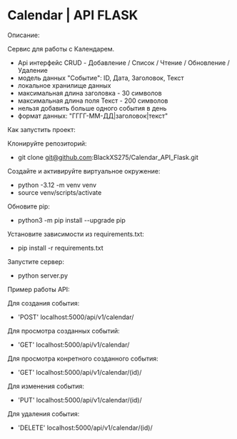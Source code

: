 # Calendar | API FLASK

Описание:

Сервис для работы с Календарем.
- Api интерфейс CRUD - Добавление / Список / Чтение / Обновление / Удаление
- модель данных "Событие": ID, Дата, Заголовок, Текст
- локальное хранилище данных
- максимальная длина заголовка - 30 символов
- максимальная длина поля Текст - 200 символов
- нельзя добавить больше одного события в день
- формат данных: "ГГГГ-ММ-ДД|заголовок|текст"


Как запустить проект:

Клонируйте репозиторий:
- git clone git@github.com:BlackXS275/Calendar_API_Flask.git

Создайте и активируйте виртуальное окружение:
- python -3.12 -m venv venv
- source venv/scripts/activate

Обновите pip:
- python3 -m pip install --upgrade pip

Установите зависимости из requirements.txt:
- pip install -r requirements.txt

Запустите сервер:
- python server.py


Пример работы API:


Для создания события:
- 'POST' localhost:5000/api/v1/calendar/

Для просмотра созданных событий: 
- 'GET' localhost:5000/api/v1/calendar/

Для просмотра конретного созданного события: 
- 'GET' localhost:5000/api/v1/calendar/(id)/

Для изменения события: 
- 'PUT' localhost:5000/api/v1/calendar/(id)/

Для удаления события: 
- 'DELETE' localhost:5000/api/v1/calendar/(id)/
